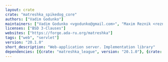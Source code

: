 ```yaml
---
layout: crate
crate: "matreshka_spikedog_core"
authors: ["Vadim Godunko"]
maintainers: ["Vadim Godunko <vgodunko@gmail.com>", "Maxim Reznik <reznikmm@gmail.com>"]
licenses: ["BSD 3-Clauses"]
websites: ["https://forge.ada-ru.org/matreshka"]
tags: ["web", "servlet"]
version: "20.1.0"
short_description: "Web-application server. Implementation library"
dependencies: [{crate: "matreshka_league", version: "20.1.0"}, {crate: "matreshka_spikedog_api", version: "20.1.0"}]
---
```



